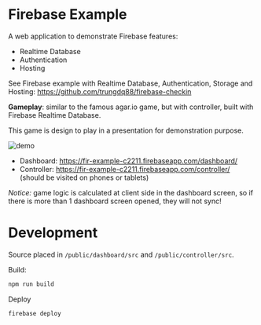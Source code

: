# Firebase Example

A web application to demonstrate Firebase features:

- Realtime Database
- Authentication
- Hosting

See Firebase example with Realtime Database, Authentication, Storage and Hosting: https://github.com/trungdq88/firebase-checkin

**Gameplay**: similar to the famous agar.io game, but with controller, built with Firebase Realtime Database.

This game is design to play in a presentation for demonstration purpose.

![demo](https://cloud.githubusercontent.com/assets/4214509/16274391/9f0dd236-38cf-11e6-967d-81474aae77ca.gif)

- Dashboard: https://fir-example-c2211.firebaseapp.com/dashboard/
- Controller: https://fir-example-c2211.firebaseapp.com/controller/ (should be visited on phones or tablets)

*Notice:* game logic is calculated at client side in the dashboard screen, so if there is more than 1 dashboard screen opened, they will not sync!

# Development

Source placed in `/public/dashboard/src` and `/public/controller/src`.

Build:

```bash
npm run build
```

Deploy
```bash
firebase deploy
```
